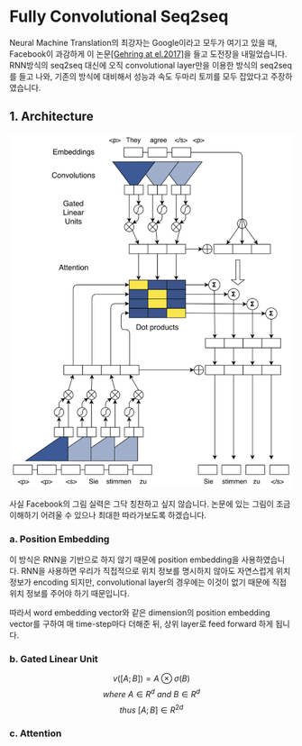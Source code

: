 # Fully Convolutional Seq2seq

Neural Machine Translation의 최강자는 Google이라고 모두가 여기고 있을 때, Facebook이 과감하게 이 논문[\[Gehring at el.2017\]](https://arxiv.org/pdf/1705.03122.pdf)을 들고 도전장을 내밀었습니다. RNN방식의 seq2seq 대신에 오직 convolutional layer만을 이용한 방식의 seq2seq를 들고 나와, 기존의 방식에 대비해서 성능과 속도 두마리 토끼를 모두 잡았다고 주장하였습니다.

## 1. Architecture

![](/assets/nmt-fconv-overview.png)

사실 Facebook의 그림 실력은 그닥 칭찬하고 싶지 않습니다. 논문에 있는 그림이 조금 이해하기 어려울 수 있으나 최대한 따라가보도록 하겠습니다.

### a. Position Embedding

이 방식은 RNN을 기반으로 하지 않기 때문에 position embedding을 사용하였습니다. RNN을 사용하면 우리가 직접적으로 위치 정보를 명시하지 않아도 자연스럽게 위치정보가 encoding 되지만, convolutional layer의 경우에는 이것이 없기 때문에 직접 위치 정보를 주어야 하기 때문입니다.

따라서 word embedding vector와 같은 dimension의 position embedding vector를 구하여 매 time-step마다 더해준 뒤, 상위 layer로 feed forward 하게 됩니다.

### b. Gated Linear Unit

$$
v([A;B])=A \otimes \sigma(B)
$$
$$
where~A \in R^{d}~and~B \in R^{d}
$$
$$
thus~[A;B] \in R^{2d}
$$

### c. Attention

